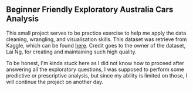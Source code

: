 ## Beginner Friendly Exploratory Australia Cars Analysis

This small project serves to be practice exercise to help me apply the data cleaning, wrangling, and visualisation skills. This dataset was retrieve from Kaggle, which can be found [here](https://www.kaggle.com/datasets/lainguyn123/australia-car-market-data). Credit goes to the owner of the dataset, Lai Ng, for creating and maintaining such high quality. 

To be honest, I'm kinda stuck here as I did not know how to proceed after answering all the exploratory questions, I was supposed to perform some predictive or prescriptive analysis, but since my ability is limited on those, I will continue the project on another day. 
